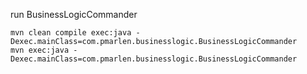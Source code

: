 run BusinessLogicCommander

	mvn clean compile exec:java -Dexec.mainClass=com.pmarlen.businesslogic.BusinessLogicCommander
	mvn exec:java -Dexec.mainClass=com.pmarlen.businesslogic.BusinessLogicCommander
